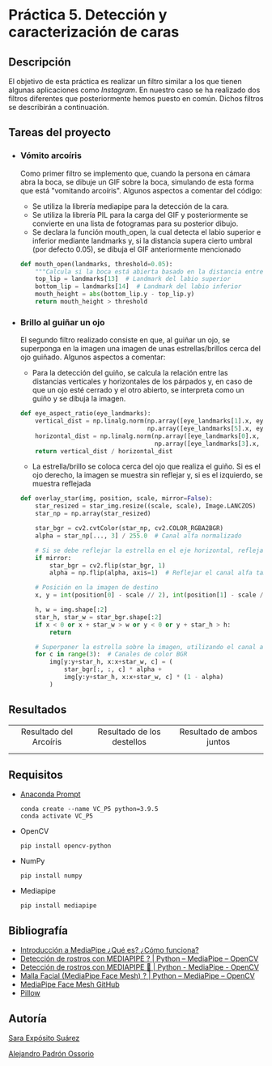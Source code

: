 # Práctica 5. Detección y caracterización de caras

## Descripción

El objetivo de esta práctica es realizar un filtro similar a los que tienen algunas aplicaciones como _Instagram_. En nuestro caso se ha realizado dos filtros diferentes que posteriormente hemos puesto en común. Dichos filtros se describirán a continuación.

## Tareas del proyecto

- ### Vómito arcoíris

    Como primer filtro se implemento que, cuando la persona en cámara abra la boca, se dibuje un GIF sobre la boca, simulando de esta forma que está "vomitando arcoíris". Algunos aspectos a comentar del código:
    
    - Se utiliza la librería mediapipe para la detección de la cara.
    - Se utiliza la librería PIL para la carga del GIF y posteriormente se convierte en una lista de fotogramas para su posterior dibujo.
    - Se declara la función mouth_open, la cual detecta el labio superior e inferior mediante landmarks y, si la distancia supera cierto umbral (por defecto 0.05), se dibuja el GIF anteriormente mencionado
    ```py
    def mouth_open(landmarks, threshold=0.05):
        """Calcula si la boca está abierta basado en la distancia entre puntos específicos."""
        top_lip = landmarks[13]  # Landmark del labio superior
        bottom_lip = landmarks[14]  # Landmark del labio inferior
        mouth_height = abs(bottom_lip.y - top_lip.y)
        return mouth_height > threshold
    ```

- ### Brillo al guiñar un ojo

    El segundo filtro realizado consiste en que, al guiñar un ojo, se superponga en la imagen una imagen de unas estrellas/brillos cerca del ojo guiñado. Algunos aspectos a comentar:
    
    - Para la detección del guiño, se calcula la relación entre las distancias verticales y horizontales de los párpados y, en caso de que un ojo esté cerrado y el otro abierto, se interpreta como un guiño y se dibuja la imagen.
    ```py
    def eye_aspect_ratio(eye_landmarks):
        vertical_dist = np.linalg.norm(np.array([eye_landmarks[1].x, eye_landmarks[1].y]) - 
                                       np.array([eye_landmarks[5].x, eye_landmarks[5].y]))
        horizontal_dist = np.linalg.norm(np.array([eye_landmarks[0].x, eye_landmarks[0].y]) - 
                                         np.array([eye_landmarks[3].x, eye_landmarks[3].y]))
        return vertical_dist / horizontal_dist
    ```
    - La estrella/brillo se coloca cerca del ojo que realiza el guiño. Si es el ojo derecho, la imagen se muestra sin reflejar y, si es el izquierdo, se muestra reflejada
    ```py
    def overlay_star(img, position, scale, mirror=False):
        star_resized = star_img.resize((scale, scale), Image.LANCZOS)
        star_np = np.array(star_resized)
    
        star_bgr = cv2.cvtColor(star_np, cv2.COLOR_RGBA2BGR)
        alpha = star_np[..., 3] / 255.0  # Canal alfa normalizado
    
        # Si se debe reflejar la estrella en el eje horizontal, reflejar también el canal alfa
        if mirror:
            star_bgr = cv2.flip(star_bgr, 1)
            alpha = np.flip(alpha, axis=1)  # Reflejar el canal alfa también
    
        # Posición en la imagen de destino
        x, y = int(position[0] - scale // 2), int(position[1] - scale // 2)
    
        h, w = img.shape[:2]
        star_h, star_w = star_bgr.shape[:2]
        if x < 0 or x + star_w > w or y < 0 or y + star_h > h:
            return
    
        # Superponer la estrella sobre la imagen, utilizando el canal alfa para la mezcla
        for c in range(3):  # Canales de color BGR
            img[y:y+star_h, x:x+star_w, c] = (
                star_bgr[:, :, c] * alpha + 
                img[y:y+star_h, x:x+star_w, c] * (1 - alpha)
            )
    ```

## Resultados
<table style="width: 100%; text-align: center; border-collapse: collapse;">
    <tr>
        <td>Resultado del Arcoíris</td>
        <td>Resultado de los destellos</td>
        <td>Resultado de ambos juntos</td>
    </tr>
    <tr>
        <td><img src="/results/rainbow_results.gif" alt="Resultado del Arcoíris" width="3em" /></td>
        <td><img src="/results/sparkles_results.gif" alt="Resultado de los destellos" width="3em" /></td>
        <td><img src="/results/rainbow_sparkles_results.gif" alt="Resultado de ambos juntos" width="3em" /></td>
    </tr>
</table>

## Requisitos

- [Anaconda Prompt](https://www.anaconda.com/)
    ```
    conda create --name VC_P5 python=3.9.5
    conda activate VC_P5
    ```
- OpenCV
    ```
    pip install opencv-python
    ```
- NumPy
    ```
    pip install numpy
    ```
- Mediapipe
    ```
    pip install mediapipe
    ```

## Bibliografía
- [Introducción a MediaPipe ¿Qué es? ¿Cómo funciona?](https://www.youtube.com/watch?v=sxo7jD-Tulw&ab_channel=CuriosoC%C3%B3digo)
- [Detección de rostros con MEDIAPIPE ? | Python – MediaPipe – OpenCV](https://omes-va.com/deteccion-de-rostros-mediapipe-python/)
- [Detección de rostros con MEDIAPIPE 🧑 | Python - MediaPipe - OpenCV](https://www.youtube.com/watch?v=6lNn5_-RPAA&ab_channel=OMES)
- [Malla Facial (MediaPipe Face Mesh) ? | Python – MediaPipe – OpenCV](https://omes-va.com/malla-facial-mediapipe-python/)
- [MediaPipe Face Mesh GitHub](https://github.com/google-ai-edge/mediapipe/blob/master/docs/solutions/face_mesh.md)
- [Pillow](https://pillow.readthedocs.io/en/stable/)


## Autoría
[Sara Expósito Suárez](https://github.com/SaraE5)

[Alejandro Padrón Ossorio](https://github.com/apadoss)
